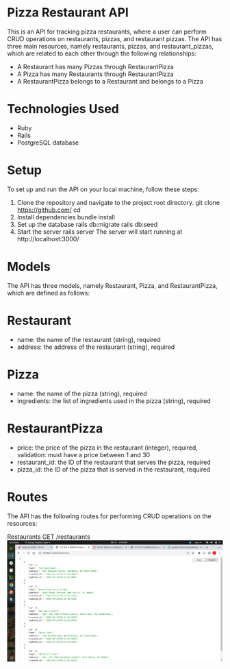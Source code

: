 # Pizza Restaurant API

This is an API for tracking pizza restaurants, where a user can perform CRUD operations on restaurants, pizzas, and restaurant pizzas. The API has three main resources, namely restaurants, pizzas, and restaurant_pizzas, which are related to each other through the following relationships:
* A Restaurant has many Pizzas through RestaurantPizza
* A Pizza has many Restaurants through RestaurantPizza
* A RestaurantPizza belongs to a Restaurant and belongs to a Pizza

# Technologies Used
 * Ruby 
 * Rails 
 * PostgreSQL database

 # Setup
To set up and run the API on your local machine, follow these steps:

1. Clone the repository and navigate to the project root directory.
git clone https://github.com/
cd 
2. Install dependencies
bundle install
3. Set up the database
rails db:migrate
rails db:seed
4. Start the server
rails server 
The server will start running at http://localhost:3000/

# Models 
The API has three models, namely Restaurant, Pizza, and RestaurantPizza, which are defined as follows:

# Restaurant
  * name: the name of the restaurant (string), required
  * address: the address of the restaurant (string), required
# Pizza
  * name: the name of the pizza (string), required
  * ingredients: the list of ingredients used in the pizza (string), required
# RestaurantPizza
  * price: the price of the pizza in the restaurant (integer), required, validation: must have a price between 1 and 30
  * restaurant_id: the ID of the restaurant that serves the pizza, required
  * pizza_id: the ID of the pizza that is served in the restaurant, required

 # Routes
The API has the following routes for performing CRUD operations on the resources:

Restaurants
GET /restaurants
<img src="images/Screenshot from 2023-03-21 14-49-51.png" alt="">

